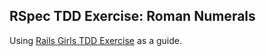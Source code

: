## RSpec TDD Exercise: Roman Numerals
Using [Rails Girls TDD Exercise](http://guides.railsgirls.com/test-driven-development/) as a guide.